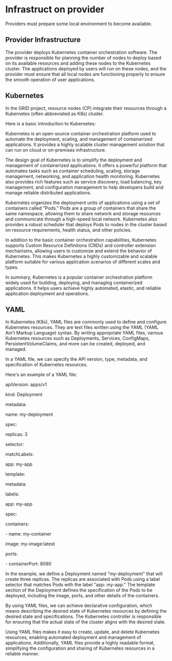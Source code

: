 # Infrastruct on provider

Providers must prepare some local environment to become available.

## Provider Infrastructure

The provider deploys Kubernetes container orchestration software. The provider is responsible for planning the number of nodes to deploy based on its available resources and adding these nodes to the Kubernetes cluster. The applications deployed by users will run on these nodes, and the provider must ensure that all local nodes are functioning properly to ensure the smooth operation of user applications.

## Kubernetes

In the GRID project, resource nodes (CP) integrate their resources through a Kubernetes (often abbreviated as K8s) cluster.

Here is a basic introduction to Kubernetes:

Kubernetes is an open-source container orchestration platform used to automate the deployment, scaling, and management of containerized applications. It provides a highly scalable cluster management solution that can run on cloud or on-premises infrastructure.

The design goal of Kubernetes is to simplify the deployment and management of containerized applications. It offers a powerful platform that automates tasks such as container scheduling, scaling, storage management, networking, and application health monitoring. Kubernetes also provides rich features such as service discovery, load balancing, key management, and configuration management to help developers build and manage reliable distributed applications.

Kubernetes organizes the deployment units of applications using a set of containers called "Pods." Pods are a group of containers that share the same namespace, allowing them to share network and storage resources and communicate through a high-speed local network. Kubernetes also provides a robust scheduler that deploys Pods to nodes in the cluster based on resource requirements, health status, and other policies.

In addition to the basic container orchestration capabilities, Kubernetes supports Custom Resource Definitions (CRDs) and controller extension mechanisms, allowing users to customize and extend the behavior of Kubernetes. This makes Kubernetes a highly customizable and scalable platform suitable for various application scenarios of different scales and types.

In summary, Kubernetes is a popular container orchestration platform widely used for building, deploying, and managing containerized applications. It helps users achieve highly automated, elastic, and reliable application deployment and operations.

## YAML

In Kubernetes (K8s), YAML files are commonly used to define and configure Kubernetes resources. They are text files written using the YAML (YAML Ain't Markup Language) syntax. By writing appropriate YAML files, various Kubernetes resources such as Deployments, Services, ConfigMaps, PersistentVolumeClaims, and more can be created, deployed, and managed.

In a YAML file, we can specify the API version, type, metadata, and specification of Kubernetes resources.

Here's an example of a YAML file:

apiVersion: apps/v1

kind: Deployment

metadata:

name: my-deployment

spec:

replicas: 3

selector:

matchLabels:

app: my-app

template:

metadata:

labels:

app: my-app

spec:

containers:

\- name: my-container

image: my-image:latest

ports:

\- containerPort: 8080

In the example, we define a Deployment named "my-deployment" that will create three replicas. The replicas are associated with Pods using a label selector that matches Pods with the label "app: my-app." The template section of the Deployment defines the specification of the Pods to be deployed, including the image, ports, and other details of the containers.

By using YAML files, we can achieve declarative configuration, which means describing the desired state of Kubernetes resources by defining the desired state and specifications. The Kubernetes controller is responsible for ensuring that the actual state of the cluster aligns with the desired state.

Using YAML files makes it easy to create, update, and delete Kubernetes resources, enabling automated deployment and management of applications. Additionally, YAML files provide a highly readable format, simplifying the configuration and sharing of Kubernetes resources in a reliable manner.
